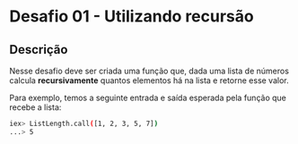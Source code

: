 # Desafio 01 - Utilizando recursão

## Descrição

Nesse desafio deve ser criada uma função que, dada uma lista de números calcula **recursivamente** quantos elementos há na lista e retorne esse valor.

Para exemplo, temos a seguinte entrada e saída esperada pela função que recebe a lista:

```bash
iex> ListLength.call([1, 2, 3, 5, 7])
...> 5
```
